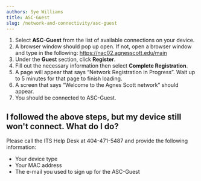 ```yaml
---
authors: Sye Williams
title: ASC-Guest
slug: /network-and-connectivity/asc-guest
---
```


1. Select **ASC-Guest** from the list of available connections on your device.
2. A browser window should pop up open. If not, open a browser window and type in the following: https://nac02.agnesscott.edu/main  
3. Under the **Guest** section, click **Register**. 
4. Fill out the necessary information then select **Complete Registration**. 
5. A page will appear that says “Network Registration in Progress”. Wait up to 5 minutes for that page to finish loading. 
6. A screen that says “Welcome to the Agnes Scott network” should appear. 
7. You should be connected to ASC-Guest.

## I followed the above steps, but my device still won't connect. What do I do?

Please call the ITS Help Desk at 404-471-5487 and provide the following information:
- Your device type
- Your MAC address
- The e-mail you used to sign up for the ASC-Guest